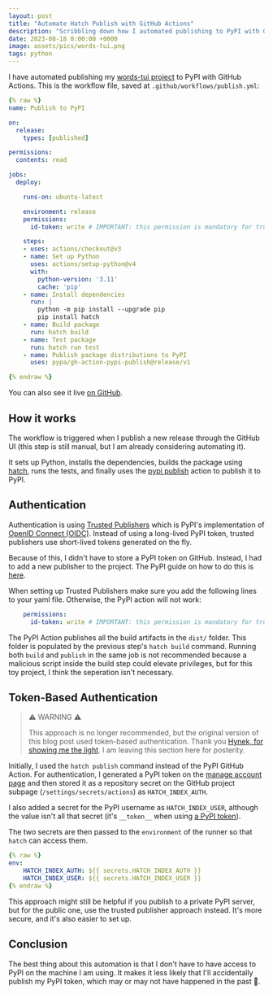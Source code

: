 ```yaml
---
layout: post
title: "Automate Hatch Publish with GitHub Actions"
description: "Scribbling down how I automated publishing to PyPI with GitHub Actions."
date: 2023-08-18 0:00:00 +0000
image: assets/pics/words-tui.png
tags: python
---
```


I have automated publishing my [words-tui project](https://pypi.org/project/words-tui/) to PyPI with GitHub Actions. This is the workflow file, saved at `.github/workflows/publish.yml`:

```yaml
{% raw %}
name: Publish to PyPI

on:
  release:
    types: [published]

permissions:
  contents: read

jobs:
  deploy:

    runs-on: ubuntu-latest

    environment: release
    permissions:
      id-token: write # IMPORTANT: this permission is mandatory for trusted publishing

    steps:
    - uses: actions/checkout@v3
    - name: Set up Python
      uses: actions/setup-python@v4
      with:
        python-version: '3.11'
        cache: 'pip'
    - name: Install dependencies
      run: |
        python -m pip install --upgrade pip 
        pip install hatch
    - name: Build package
      run: hatch build
    - name: Test package
      run: hatch run test
    - name: Publish package distributions to PyPI
      uses: pypa/gh-action-pypi-publish@release/v1

{% endraw %}
```
You can also see it live [on GitHub](https://github.com/anze3db/words-tui/blob/main/.github/workflows/publish.yml).

## How it works

The workflow is triggered when I publish a new release through the GitHub UI (this step is still manual, but I am already considering automating it).

It sets up Python, installs the dependencies, builds the package using [hatch](https://hatch.pypa.io/latest/), runs the tests, and finally uses the [pypi publish](https://github.com/pypa/gh-action-pypi-publish) action to publish it to PyPI.

## Authentication

Authentication is using [Trusted Publishers](https://docs.pypi.org/trusted-publishers/) which is PyPI's implementation of
[OpenID Connect (OIDC)](https://openid.net/connect/). Instead of using a long-lived PyPI token, trusted publishers use short-lived tokens generated on the fly.

Because of this, I didn't have to store a PyPI token on GitHub. Instead, I had to add a new publisher to the project. The PyPI guide on how to do this is [here](https://docs.pypi.org/trusted-publishers/adding-a-publisher/).

When setting up Trusted Publishers make sure you add the following lines to your yaml file. Otherwise, the PyPI action will not work:

```yaml
    permissions:
      id-token: write # IMPORTANT: this permission is mandatory for trusted publishing
```

The PyPI Action publishes all the build artifacts in the `dist/` folder. This folder is populated by the previous step's `hatch build` command. Running both `build` and `publish` in the same job is not recommended because a malicious script inside the build step could elevate privileges, but for this toy project, I think the seperation isn't necessary. 

## Token-Based Authentication

> ⚠️ WARNING ⚠️
>
> This approach is no longer recommended, but the original version of this blog post used token-based authentication. Thank you [Hynek, for showing me the light](https://mastodon.social/@hynek/110911113047685926). I am leaving this section here for posterity.

Initially, I used the `hatch publish` command instead of the PyPI GitHub Action. For authentication, I generated a PyPI token on the [manage account page](https://pypi.org/manage/account/#api-tokens) and then stored it as a repository secret on the GitHub project subpage (`/settings/secrets/actions`) as `HATCH_INDEX_AUTH`. 

I also added a secret for the PyPI username as `HATCH_INDEX_USER`, although the value isn't all that secret (it's `__token__` when using [a PyPI token](https://pypi.org/help/#apitoken)).

The two secrets are then passed to the `environment` of the runner so that `hatch` can access them.

```yaml
{% raw %}
env:
    HATCH_INDEX_AUTH: ${{ secrets.HATCH_INDEX_AUTH }}
    HATCH_INDEX_USER: ${{ secrets.HATCH_INDEX_USER }}
{% endraw %}
```

This approach might still be helpful if you publish to a private PyPI server, but for the public one, use the trusted publisher approach instead. It's more secure, and it's also easier to set up.

## Conclusion

The best thing about this automation is that I don't have to have access to PyPI on the machine I am using. It makes it less likely that I'll accidentally publish my PyPI token, which may or may not have happened in the past 🙈.
